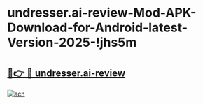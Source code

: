 # undresser.ai-review-Mod-APK-Download-for-Android-latest-Version-2025-!jhs5m

# <h2><a href="https://srchn0.esa.edu.pl?title=undresser.ai-review&ref=jhs5m">🔗👉 🔴 undresser.ai-review</a></h2>

[![acn](https://github.com/user-attachments/assets/0f9c940e-d8b0-45ae-aac7-cd30a18b3e1c)](https://srchn0.esa.edu.pl?title=undresser.ai-review&ref=jhs5m)

